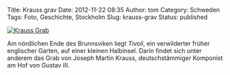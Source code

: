 Title: Krauss grav
Date: 2012-11-22 08:35
Author: tom
Category: Schweden
Tags: Foto, Geschichte, Stockholm
Slug: krauss-grav
Status: published

[![Krauss
Grab](/pic/knaursbw_s.jpg "Krauss Grab")](/pic/knaursbw_l.jpg)

Am nördlichen Ende des Brunnsviken liegt *Tivoli*, ein verwilderter
früher englischer Garten, auf einer kleinen Halbinsel. Darin findet sich
unter anderem das Grab von Joseph Martin Krauss, deutschstämmiger
Komponist am Hof von Gustav III.


